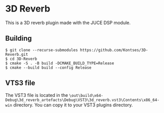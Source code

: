 # 3D Reverb

This is a 3D reverb plugin made with the JUCE DSP module.

## Building

```
$ git clone --recurse-submodules https://github.com/Kontses/3D-Reverb.git
$ cd 3D-Reverb
$ cmake -S . -B build -DCMAKE_BUILD_TYPE=Release
$ cmake --build build --config Release
```

## VTS3 file

The VST3 file is located in the `\out\build\x64-Debug\3d_reverb_artefacts\Debug\VST3\3d_reverb.vst3\Contents\x86_64-win` directory.
You can copy it to your VST3 plugins directory.